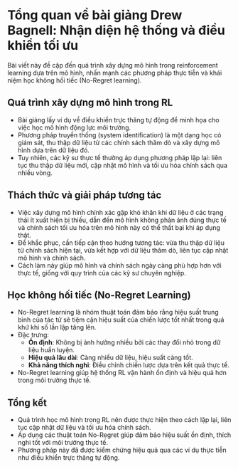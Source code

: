 # Tổng quan về bài giảng Drew Bagnell: Nhận diện hệ thống và điều khiển tối ưu

Bài viết này đề cập đến quá trình xây dựng mô hình trong reinforcement learning dựa trên mô hình, nhấn mạnh các phương pháp thực tiễn và khái niệm học không hối tiếc (No-Regret learning).

## Quá trình xây dựng mô hình trong RL

- Bài giảng lấy ví dụ về điều khiển trực thăng tự động để minh họa cho việc học mô hình động lực môi trường.
- Phương pháp truyền thống (system identification) là một dạng học có giám sát, thu thập dữ liệu từ các chính sách thăm dò và xây dựng mô hình dựa trên dữ liệu đó.
- Tuy nhiên, các kỹ sư thực tế thường áp dụng phương pháp lặp lại: liên tục thu thập dữ liệu mới, cập nhật mô hình và tối ưu hóa chính sách qua nhiều vòng.

## Thách thức và giải pháp tương tác

- Việc xây dựng mô hình chính xác gặp khó khăn khi dữ liệu ở các trạng thái ít xuất hiện bị thiếu, dẫn đến mô hình không phản ánh đúng thực tế và chính sách tối ưu hóa trên mô hình này có thể thất bại khi áp dụng thật.
- Để khắc phục, cần tiếp cận theo hướng tương tác: vừa thu thập dữ liệu từ chính sách hiện tại, vừa kết hợp với dữ liệu thăm dò, liên tục cập nhật mô hình và chính sách.
- Cách làm này giúp mô hình và chính sách ngày càng phù hợp hơn với thực tế, giống với quy trình của các kỹ sư chuyên nghiệp.

## Học không hối tiếc (No-Regret Learning)

- No-Regret learning là nhóm thuật toán đảm bảo rằng hiệu suất trung bình của tác tử sẽ tiệm cận hiệu suất của chiến lược tốt nhất trong quá khứ khi số lần lặp tăng lên.
- Đặc trưng:
  - **Ổn định**: Không bị ảnh hưởng nhiều bởi các thay đổi nhỏ trong dữ liệu huấn luyện.
  - **Hiệu quả lâu dài**: Càng nhiều dữ liệu, hiệu suất càng tốt.
  - **Khả năng thích nghi**: Điều chỉnh chiến lược dựa trên kết quả thực tế.
- No-Regret learning giúp hệ thống RL vận hành ổn định và hiệu quả hơn trong môi trường thực tế.

## Tổng kết

- Quá trình học mô hình trong RL nên được thực hiện theo cách lặp lại, liên tục cập nhật dữ liệu và tối ưu hóa chính sách.
- Áp dụng các thuật toán No-Regret giúp đảm bảo hiệu suất ổn định, thích nghi tốt với môi trường thực tế.
- Phương pháp này đã được kiểm chứng hiệu quả qua các ví dụ thực tiễn như điều khiển trực thăng tự động.
